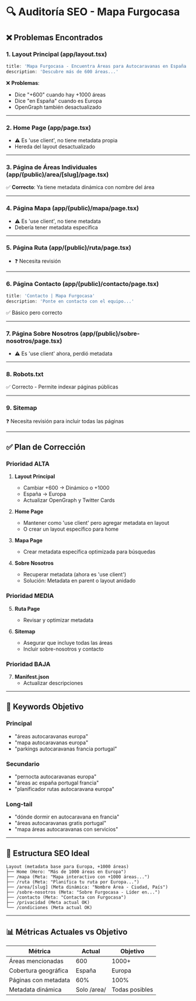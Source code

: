 # 🔍 Auditoría SEO - Mapa Furgocasa

## ❌ Problemas Encontrados

### 1. **Layout Principal (app/layout.tsx)**
```typescript
title: 'Mapa Furgocasa - Encuentra Áreas para Autocaravanas en España | +600 Ubicaciones'
description: 'Descubre más de 600 áreas...'
```
❌ **Problemas**:
- Dice "+600" cuando hay +1000 áreas
- Dice "en España" cuando es Europa
- OpenGraph también desactualizado

---

### 2. **Home Page (app/page.tsx)**
- ⚠️ Es 'use client', no tiene metadata propia
- Hereda del layout desactualizado

---

### 3. **Página de Áreas Individuales (app/(public)/area/[slug]/page.tsx)**
✅ **Correcto**: Ya tiene metadata dinámica con nombre del área

---

### 4. **Página Mapa (app/(public)/mapa/page.tsx)**
- ⚠️ Es 'use client', no tiene metadata
- Debería tener metadata específica

---

### 5. **Página Ruta (app/(public)/ruta/page.tsx)**
- ❓ Necesita revisión

---

### 6. **Página Contacto (app/(public)/contacto/page.tsx)**
```typescript
title: 'Contacto | Mapa Furgocasa'
description: 'Ponte en contacto con el equipo...'
```
✅ Básico pero correcto

---

### 7. **Página Sobre Nosotros (app/(public)/sobre-nosotros/page.tsx)**
- ⚠️ Es 'use client' ahora, perdió metadata

---

### 8. **Robots.txt**
✅ Correcto - Permite indexar páginas públicas

---

### 9. **Sitemap**
❓ Necesita revisión para incluir todas las páginas

---

## ✅ Plan de Corrección

### Prioridad ALTA

1. **Layout Principal**
   - Cambiar +600 → Dinámico o +1000
   - España → Europa
   - Actualizar OpenGraph y Twitter Cards

2. **Home Page**
   - Mantener como 'use client' pero agregar metadata en layout
   - O crear un layout específico para home

3. **Mapa Page**
   - Crear metadata específica optimizada para búsquedas

4. **Sobre Nosotros**
   - Recuperar metadata (ahora es 'use client')
   - Solución: Metadata en parent o layout anidado

### Prioridad MEDIA

5. **Ruta Page**
   - Revisar y optimizar metadata

6. **Sitemap**
   - Asegurar que incluye todas las áreas
   - Incluir sobre-nosotros y contacto

### Prioridad BAJA

7. **Manifest.json**
   - Actualizar descripciones

---

## 📝 Keywords Objetivo

### Principal
- "áreas autocaravanas europa"
- "mapa autocaravanas europa"
- "parkings autocaravanas francia portugal"

### Secundario
- "pernocta autocaravanas europa"
- "áreas ac españa portugal francia"
- "planificador rutas autocaravana europa"

### Long-tail
- "dónde dormir en autocaravana en francia"
- "áreas autocaravanas gratis portugal"
- "mapa áreas autocaravanas con servicios"

---

## 🎯 Estructura SEO Ideal

```
Layout (metadata base para Europa, +1000 áreas)
├── Home (Hero: "Más de 1000 áreas en Europa")
├── /mapa (Meta: "Mapa interactivo con +1000 áreas...")
├── /ruta (Meta: "Planifica tu ruta por Europa...")
├── /area/[slug] (Meta dinámica: "Nombre Área - Ciudad, País")
├── /sobre-nosotros (Meta: "Sobre Furgocasa - Líder en...")
├── /contacto (Meta: "Contacta con Furgocasa")
├── /privacidad (Meta actual OK)
└── /condiciones (Meta actual OK)
```

---

## 📊 Métricas Actuales vs Objetivo

| Métrica | Actual | Objetivo |
|---------|--------|----------|
| Áreas mencionadas | 600 | 1000+ |
| Cobertura geográfica | España | Europa |
| Páginas con metadata | 60% | 100% |
| Metadata dinámica | Solo /area/ | Todas posibles |


